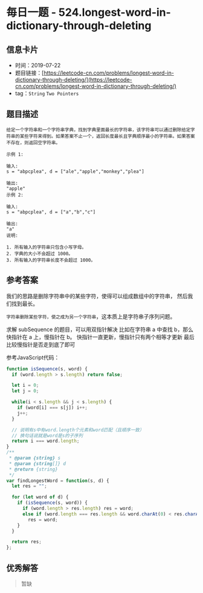 # 毎日一题 - 524.longest-word-in-dictionary-through-deleting

## 信息卡片

* 时间：2019-07-22
* 题目链接：[https://leetcode-cn.com/problems/longest-word-in-dictionary-through-deleting/](https://leetcode-cn.com/problems/longest-word-in-dictionary-through-deleting/)
* tag：`String` `Two Pointers`

## 题目描述

```text
给定一个字符串和一个字符串字典，找到字典里面最长的字符串，该字符串可以通过删除给定字符串的某些字符来得到。如果答案不止一个，返回长度最长且字典顺序最小的字符串。如果答案不存在，则返回空字符串。

示例 1:

输入:
s = "abpcplea", d = ["ale","apple","monkey","plea"]

输出:
"apple"
示例 2:

输入:
s = "abpcplea", d = ["a","b","c"]

输出:
"a"
说明:

1. 所有输入的字符串只包含小写字母。
2. 字典的大小不会超过 1000。
3. 所有输入的字符串长度不会超过 1000。
```

## 参考答案

我们的思路是删除字符串中的某些字符，使得可以组成数组中的字符串， 然后我们找到最长。

`字符串删除某些字符，使之成为另一个字符串`，这本质上是字符串子序列问题。

求解 subSequence 的题目，可以用双指针解决 比如在字符串 a 中查找 b，那么快指针在 a 上，慢指针在 b。 快指针一直更新，慢指针只有两个相等才更新 最后比较慢指针是否走到底了即可

参考JavaScript代码：

```javascript
function isSequence(s, word) {
  if (word.length > s.length) return false;

  let i = 0;
  let j = 0;

  while(i < s.length && j < s.length) {
    if (word[i] === s[j]) i++;
    j++;
  }

  // 说明有s中有word.length个元素和word匹配（且顺序一致）
  // 换句话说就是word是s的子序列
  return i === word.length;
}
/**
 * @param {string} s
 * @param {string[]} d
 * @return {string}
 */
var findLongestWord = function(s, d) {
  let res = "";

  for (let word of d) {
    if (isSequence(s, word)) {
      if (word.length > res.length) res = word;
      else if (word.length === res.length && word.charAt(0) < res.charAt(0))
        res = word;
    }
  }

  return res;
};
```

## 优秀解答

> 暂缺

